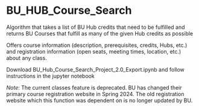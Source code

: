 # BU_HUB_Course_Search
Algorithm that takes a list of BU Hub credits that need to be fulfilled and returns BU Courses that fulfill as many of the given Hub credits as possible

Offers course information (description, prerequisites, credits, Hubs, etc.) and registration information (open seats, meeting times, location, etc.) about any class.

Download BU_Hub_Course_Search_Project_2.0_Export.ipynb and follow instructions in the jupyter notebook

*Note*: The current classes feature is deprecated. BU has changed their primary course registration website in Spring 2024. The old registration website which this function was dependent on is no longer updated by BU.
